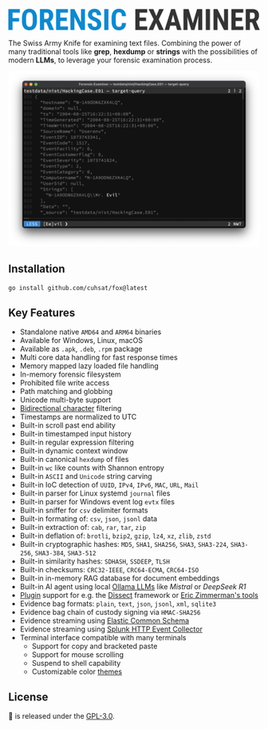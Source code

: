 ![](assets/fox.png "Forensic Examiner")

The Swiss Army Knife for examining text files. Combining the power of many traditional tools like **grep**, **hexdump** or **strings** with the possibilities of modern **LLMs**, to leverage your forensic examination process.

![](assets/preview.png "Preview")

## Installation
```console
go install github.com/cuhsat/fox@latest
```

## Key Features
* Standalone native `AMD64` and `ARM64` binaries
* Available for Windows, Linux, macOS
* Available as `.apk`, `.deb`, `.rpm` package
* Multi core data handling for fast response times
* Memory mapped lazy loaded file handling
* In-memory forensic filesystem
* Prohibited file write access
* Path matching and globbing
* Unicode multi-byte support
* [Bidirectional character](https://nvd.nist.gov/vuln/detail/CVE-2021-42574) filtering
* Timestamps are normalized to UTC
* Built-in scroll past end ability
* Built-in timestamped input history
* Built-in regular expression filtering
* Built-in dynamic context window
* Built-in canonical `hexdump` of files
* Built-in `wc` like counts with Shannon entropy
* Built-in `ASCII` and `Unicode` string carving
* Built-in IoC detection of `UUID`, `IPv4`, `IPv6`, `MAC`, `URL`, `Mail`
* Built-in parser for Linux systemd `journal` files
* Built-in parser for Windows event log `evtx` files
* Built-in sniffer for `csv` delimiter formats
* Built-in formating of: `csv`, `json`, `jsonl` data
* Built-in extraction of: `cab`, `rar`, `tar`, `zip`
* Built-in deflation of: `brotli`, `bzip2`, `gzip`, `lz4`, `xz`, `zlib`, `zstd`
* Built-in cryptographic hashes: `MD5`, `SHA1`, `SHA256`, `SHA3`, `SHA3-224`, `SHA3-256`, `SHA3-384`, `SHA3-512`
* Built-in similarity hashes: `SDHASH`, `SSDEEP`, `TLSH`
* Built-in checksums: `CRC32-IEEE`, `CRC64-ECMA`, `CRC64-ISO`
* Built-in in-memory RAG database for document embeddings
* Built-in AI agent using local [Ollama LLMs](https://ollama.com/search) like *Mistral* or *DeepSeek R1*
* [Plugin](PLUGINS.md) support for e.g. the [Dissect](https://docs.dissect.tools) framework or [Eric Zimmerman's tools](https://ericzimmerman.github.io/)
* Evidence bag formats: `plain`, `text`, `json`, `jsonl`, `xml`, `sqlite3`
* Evidence bag chain of custody signing via `HMAC-SHA256`
* Evidence streaming using [Elastic Common Schema](https://www.elastic.co/docs/reference/ecs)
* Evidence streaming using [Splunk HTTP Event Collector](https://docs.splunk.com/Documentation/Splunk/latest/RESTREF/RESTinput)
* Terminal interface compatible with many terminals
  * Support for copy and bracketed paste
  * Support for mouse scrolling
  * Suspend to shell capability
  * Customizable color [themes](THEMES.md)

## License
🦊 is released under the [GPL-3.0](LICENSE.md).
